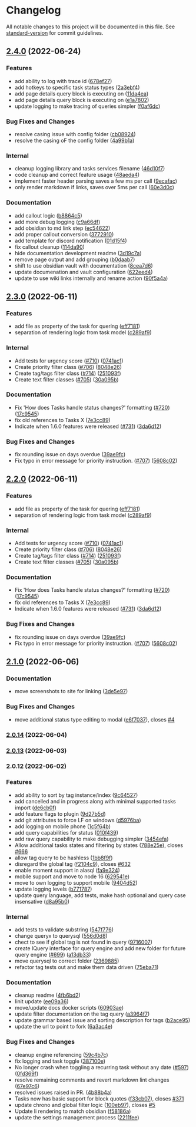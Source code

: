 # Changelog

All notable changes to this project will be documented in this file. See [standard-version](https://github.com/conventional-changelog/standard-version) for commit guidelines.

## [2.4.0](https://github.com/sytone/obsidian-tasks-x/compare/2.3.0...2.4.0) (2022-06-24)


### Features

* add ability to log with trace id ([678ef27](https://github.com/sytone/obsidian-tasks-x/commits/678ef2778378bf8f76d063054306da3bf20a6861))
* add hotkeys to specific task status types ([2a3ebf4](https://github.com/sytone/obsidian-tasks-x/commits/2a3ebf45c1941e74e4afb060996a4d7abe404a4c))
* add page details query block is executing on ([11da4ea](https://github.com/sytone/obsidian-tasks-x/commits/11da4eaf6a675b0f642099a2d76628da41e17d4c))
* add page details query block is executing on ([e1a7802](https://github.com/sytone/obsidian-tasks-x/commits/e1a7802145d5597556d35410bf790506cd75bcbb))
* update logging to make tracing of queries simpler ([f0af6dc](https://github.com/sytone/obsidian-tasks-x/commits/f0af6dcea38fb28b33663d33f0e706fe306d7251))


### Bug Fixes and Changes

* resolve casing issue with config folder ([cb08924](https://github.com/sytone/obsidian-tasks-x/commits/cb08924c4d935b7aa4b2e9112f581fed365ad349))
* resolve the casing oF the config folder ([4a99b1a](https://github.com/sytone/obsidian-tasks-x/commits/4a99b1aa344c1f014afa55f6746684ac701c0d93))


### Internal

* cleanup logging library and tasks services filename ([46d10f7](https://github.com/sytone/obsidian-tasks-x/commits/46d10f735525f1d700ffb660fcfedb61d9c55872))
* code cleanup and correct feature usage ([48aeda4](https://github.com/sytone/obsidian-tasks-x/commits/48aeda41369333f7fcc2dad4b76b864d72657a7a))
* implement faster header parsing saves a few ms per call ([9ecafac](https://github.com/sytone/obsidian-tasks-x/commits/9ecafac76c49ee318e5c1f1b0a0af80714798f98))
* only render markdown if links, saves over 5ms per call ([60e3d0c](https://github.com/sytone/obsidian-tasks-x/commits/60e3d0c20388d08c94ebecee7ef209b535f1f436))


### Documentation

* add callout logic ([b8864c5](https://github.com/sytone/obsidian-tasks-x/commits/b8864c50c68e9ccd3064fd429f5488b03df19e50))
* add more debug logging ([c9a66df](https://github.com/sytone/obsidian-tasks-x/commits/c9a66df23ec7282ec44cb5ca45b10dff2f12bfdf))
* add obsidian to md link step ([ec54622](https://github.com/sytone/obsidian-tasks-x/commits/ec54622f0dbb8fbcdb7941674c9ffcc9b8f65582))
* add proper callout conversion ([3772910](https://github.com/sytone/obsidian-tasks-x/commits/37729101a2c59cdbaa652476f099c8bb7b764323))
* add template for discord notification ([01d15f4](https://github.com/sytone/obsidian-tasks-x/commits/01d15f40cfe617adff123db0a35b8d921756484f))
* fix callout cleanup ([114da90](https://github.com/sytone/obsidian-tasks-x/commits/114da903800cf3e255f8ee54bdbf9743c6a3266b))
* hide documentation development readme ([3d19c7a](https://github.com/sytone/obsidian-tasks-x/commits/3d19c7affc8a76d0e6e25305b342d86065eefb91))
* remove page output and add grouping ([b0daab7](https://github.com/sytone/obsidian-tasks-x/commits/b0daab7f6482b0f49d9361e9c5f35806fa0144e4))
* shift to use obsidian vault with documentation ([8cea7d6](https://github.com/sytone/obsidian-tasks-x/commits/8cea7d61dc24f1c7339ee99f5f3a96506ed6ec69))
* update documenation and vault configuration ([622eed4](https://github.com/sytone/obsidian-tasks-x/commits/622eed43066b5f42b8a98645a71f9985ce02684e))
* update to use wiki links internally and rename action ([90f5a4a](https://github.com/sytone/obsidian-tasks-x/commits/90f5a4a53718c5c4d3255d489d9c061b328a8291))

## [2.3.0](https://github.com/sytone/obsidian-tasks-x/compare/2.1.0...2.3.0) (2022-06-11)


### Features

* add file as property of the task for quering ([eff7181](https://github.com/sytone/obsidian-tasks-x/commits/eff718153a118137651e001207ff1cb3b63de75c))
* separation of rendering logic from task model ([c289af9](https://github.com/sytone/obsidian-tasks-x/commits/c289af94b329633dba8cd8cde03b68704a39a2ed))


### Internal

* Add tests for urgency score ([#710](https://github.com/sytone/obsidian-tasks-x/issues/710)) ([0741ac1](https://github.com/sytone/obsidian-tasks-x/commits/0741ac11cbfbb13cbf28a6e5ecdc1f5d10bbbd04))
* Create priority filter class ([#706](https://github.com/sytone/obsidian-tasks-x/issues/706)) ([8048e26](https://github.com/sytone/obsidian-tasks-x/commits/8048e262685bdfae12abb6127d9531828fb2af67))
* Create tag/tags filter class ([#714](https://github.com/sytone/obsidian-tasks-x/issues/714)) ([251093f](https://github.com/sytone/obsidian-tasks-x/commits/251093f225a469cf9b976e3c6aa535d1729a0d64))
* Create text filter classes ([#705](https://github.com/sytone/obsidian-tasks-x/issues/705)) ([30a095b](https://github.com/sytone/obsidian-tasks-x/commits/30a095bf30331da12706f89187d4450f95e7db35))


### Documentation

* Fix 'How does Tasks handle status changes?' formatting ([#720](https://github.com/sytone/obsidian-tasks-x/issues/720)) ([17c9545](https://github.com/sytone/obsidian-tasks-x/commits/17c95451c01c43158e08fdc869d991af93113542))
* fix old references to Tasks X ([7e3cc89](https://github.com/sytone/obsidian-tasks-x/commits/7e3cc898d8b04a75ac948dd8b8a5c05d937d6fde))
* Indicate when 1.6.0 features were released ([#731](https://github.com/sytone/obsidian-tasks-x/issues/731)) ([3da6d12](https://github.com/sytone/obsidian-tasks-x/commits/3da6d1256510a8137afd38d7660ecd69d7239c0a))


### Bug Fixes and Changes

* fix rounding issue on days overdue ([39ae9fc](https://github.com/sytone/obsidian-tasks-x/commits/39ae9fc427cd9b5b0b40d32b43a45e92bd2065d0))
* Fix typo in error message for priority instruction. ([#707](https://github.com/sytone/obsidian-tasks-x/issues/707)) ([5608c02](https://github.com/sytone/obsidian-tasks-x/commits/5608c020e3af5f881e463785b67ceab8f616f67d))

## [2.2.0](https://github.com/sytone/obsidian-tasks-x/compare/2.1.0...2.2.0) (2022-06-11)


### Features

* add file as property of the task for quering ([eff7181](https://github.com/sytone/obsidian-tasks-x/commits/eff718153a118137651e001207ff1cb3b63de75c))
* separation of rendering logic from task model ([c289af9](https://github.com/sytone/obsidian-tasks-x/commits/c289af94b329633dba8cd8cde03b68704a39a2ed))


### Internal

* Add tests for urgency score ([#710](https://github.com/sytone/obsidian-tasks-x/issues/710)) ([0741ac1](https://github.com/sytone/obsidian-tasks-x/commits/0741ac11cbfbb13cbf28a6e5ecdc1f5d10bbbd04))
* Create priority filter class ([#706](https://github.com/sytone/obsidian-tasks-x/issues/706)) ([8048e26](https://github.com/sytone/obsidian-tasks-x/commits/8048e262685bdfae12abb6127d9531828fb2af67))
* Create tag/tags filter class ([#714](https://github.com/sytone/obsidian-tasks-x/issues/714)) ([251093f](https://github.com/sytone/obsidian-tasks-x/commits/251093f225a469cf9b976e3c6aa535d1729a0d64))
* Create text filter classes ([#705](https://github.com/sytone/obsidian-tasks-x/issues/705)) ([30a095b](https://github.com/sytone/obsidian-tasks-x/commits/30a095bf30331da12706f89187d4450f95e7db35))


### Documentation

* Fix 'How does Tasks handle status changes?' formatting ([#720](https://github.com/sytone/obsidian-tasks-x/issues/720)) ([17c9545](https://github.com/sytone/obsidian-tasks-x/commits/17c95451c01c43158e08fdc869d991af93113542))
* fix old references to Tasks X ([7e3cc89](https://github.com/sytone/obsidian-tasks-x/commits/7e3cc898d8b04a75ac948dd8b8a5c05d937d6fde))
* Indicate when 1.6.0 features were released ([#731](https://github.com/sytone/obsidian-tasks-x/issues/731)) ([3da6d12](https://github.com/sytone/obsidian-tasks-x/commits/3da6d1256510a8137afd38d7660ecd69d7239c0a))


### Bug Fixes and Changes

* fix rounding issue on days overdue ([39ae9fc](https://github.com/sytone/obsidian-tasks-x/commits/39ae9fc427cd9b5b0b40d32b43a45e92bd2065d0))
* Fix typo in error message for priority instruction. ([#707](https://github.com/sytone/obsidian-tasks-x/issues/707)) ([5608c02](https://github.com/sytone/obsidian-tasks-x/commits/5608c020e3af5f881e463785b67ceab8f616f67d))

## [2.1.0](https://github.com/sytone/obsidian-tasks-x/compare/2.0.14...2.1.0) (2022-06-06)


### Documentation

* move screenshots to site for linking ([3de5e97](https://github.com/sytone/obsidian-tasks-x/commits/3de5e9743f94409a58964f211133a303d60d1fcc))


### Bug Fixes and Changes

* move additional status type editing to modal ([e6f7037](https://github.com/sytone/obsidian-tasks-x/commits/e6f7037e2f15f4872b9caa1e2314dc0ee002cebf)), closes [#4](https://github.com/sytone/obsidian-tasks-x/issues/4)

### [2.0.14](https://github.com/sytone/obsidian-tasks-x/compare/v2.0.13...v2.0.14) (2022-06-04)

### [2.0.13](https://github.com/sytone/obsidian-tasks-x/compare/v2.0.12...v2.0.13) (2022-06-03)

### 2.0.12 (2022-06-02)


### Features

* add ability to sort by tag instance/index ([9c64527](https://github.com/sytone/obsidian-tasks-x/commits/9c645272b3f00f834b45cfade32eff1399dac893))
* add cancelled and in progress along with minimal supported tasks import ([de6cb0f](https://github.com/sytone/obsidian-tasks-x/commits/de6cb0fbb984a608c1c8ee5d989f4b2629b0b2a2))
* add feature flags to plugin ([9d27b5d](https://github.com/sytone/obsidian-tasks-x/commits/9d27b5d877c700c8b9b6b7642e699f2c6a5f06e8))
* add git attributes to force LF on windows ([d5976ba](https://github.com/sytone/obsidian-tasks-x/commits/d5976badea78c36964db5635dbba81752dd64221))
* add logging on mobile phone ([1c5f64b](https://github.com/sytone/obsidian-tasks-x/commits/1c5f64b40a21936c37e5221300586023a3fc7161))
* add query capabilities for status ([010f439](https://github.com/sytone/obsidian-tasks-x/commits/010f4394590d44b87070de3212b3383431198244))
* add raw query capability to make debugging simpler ([3454efa](https://github.com/sytone/obsidian-tasks-x/commits/3454efa3f43d3aa42dd60d15ae017b71819a37b6))
* Allow additional tasks states and filtering by states ([788e25e](https://github.com/sytone/obsidian-tasks-x/commits/788e25e93117805a6967ca6c864163b1e88be968)), closes [#666](https://github.com/sytone/obsidian-tasks-x/issues/666)
* allow tag query to be hashless ([1bb8f9f](https://github.com/sytone/obsidian-tasks-x/commits/1bb8f9fe27ec67812b3e4cc3e2f6c1d7f5f9b293))
* disregard the global tag ([f2104c9](https://github.com/sytone/obsidian-tasks-x/commits/f2104c98faed4cfa9a559a303a7d21efb085e0e2)), closes [#632](https://github.com/sytone/obsidian-tasks-x/issues/632)
* enable moment support in alasql ([fa9e324](https://github.com/sytone/obsidian-tasks-x/commits/fa9e32441458f1663776d6c8c62c1d6c84ac467a))
* mobile support and move to node 16 ([629541e](https://github.com/sytone/obsidian-tasks-x/commits/629541e4403196a07bca1322367cc7b4092acbf8))
* move to own logging to support mobile ([9404d52](https://github.com/sytone/obsidian-tasks-x/commits/9404d5297207294647704835139e08e0d3a5a3c6))
* update logging levels ([b771787](https://github.com/sytone/obsidian-tasks-x/commits/b771787cc355359c3abb8625f908dac3db68e5ce))
* update query language, add tests, make hash optional and query case insensative ([d8a95b0](https://github.com/sytone/obsidian-tasks-x/commits/d8a95b0b7c45fb44d1bb9bb0b98816abd91a7e1a))


### Internal

* add tests to validate substring ([547f776](https://github.com/sytone/obsidian-tasks-x/commits/547f7765de41ff29bb069f3d0e2f361f524186d5))
* change queryx to querysql ([556d0d8](https://github.com/sytone/obsidian-tasks-x/commits/556d0d8792697998cbf03e7bdcdba052d5e505ee))
* chect to see if global tag is not found in query ([9716007](https://github.com/sytone/obsidian-tasks-x/commits/971600712779fdbeab2071fced17ea24de66c56a))
* create IQuery interface for query engine and add new folder for future query engine ([#699](https://github.com/sytone/obsidian-tasks-x/issues/699)) ([a13db33](https://github.com/sytone/obsidian-tasks-x/commits/a13db33a3969a6e2e404b6314b96dd35ac9d4feb))
* move querysql to correct folder ([2369885](https://github.com/sytone/obsidian-tasks-x/commits/2369885b11b9d027bd5254c89e1fb6f45352400b))
* refactor tag tests out and make them data driven ([75eba71](https://github.com/sytone/obsidian-tasks-x/commits/75eba71a4c01a941b07cc79198f7090613a5664e))


### Documentation

* cleanup readme ([4fb6bd2](https://github.com/sytone/obsidian-tasks-x/commits/4fb6bd2c8072f6bc11d876556ad853e819bff386))
* linit update ([ee09a36](https://github.com/sytone/obsidian-tasks-x/commits/ee09a368e64777f90761aacd86d0a0321cc4d464))
* move/update docs docker scripts ([60903ae](https://github.com/sytone/obsidian-tasks-x/commits/60903aed3370e4b8434af6194642ca0933205771))
* update filter documentation on the tag query ([a3964f7](https://github.com/sytone/obsidian-tasks-x/commits/a3964f78846c4325adc99be3efc6c893933b47a3))
* update grammar based issue and sorting description for tags ([b2ace95](https://github.com/sytone/obsidian-tasks-x/commits/b2ace95dec86d5de8c1c0e440e3dd7b5eb314ace))
* update the url to point to fork ([6a3ac4e](https://github.com/sytone/obsidian-tasks-x/commits/6a3ac4eed04dec02a735026bff3723e6fa1ef81a))


### Bug Fixes and Changes

* cleanup engine referencing ([59c4b7c](https://github.com/sytone/obsidian-tasks-x/commits/59c4b7cda14d816e45ad73e69606074f65396058))
* fix logging and task toggle ([387100e](https://github.com/sytone/obsidian-tasks-x/commits/387100e6a4274ff0aba0a564afb7a8e07e94c054))
* No longer crash when toggling a recurring task without any date ([#597](https://github.com/sytone/obsidian-tasks-x/issues/597)) ([0fd369f](https://github.com/sytone/obsidian-tasks-x/commits/0fd369f0c74eb2835753c40c6b73b09a08d95a3b))
* resolve remaining comments and revert markdown lint changes ([67e97c6](https://github.com/sytone/obsidian-tasks-x/commits/67e97c6df51cb0df15bc0e4091ed3eb7643cffb9))
* resolved issues raised in PR. ([4b88b4a](https://github.com/sytone/obsidian-tasks-x/commits/4b88b4a605fafdca9fd4a9b478d3f88deb8ed28b))
* Tasks now has basic support for block quotes ([f33cb07](https://github.com/sytone/obsidian-tasks-x/commits/f33cb0700b09d9c71da5de8de781c1f82512ece1)), closes [#371](https://github.com/sytone/obsidian-tasks-x/issues/371)
* update chrono and global filter logic ([100eb97](https://github.com/sytone/obsidian-tasks-x/commits/100eb97d4f9fe0b2c7393362c60b45ece593dc98)), closes [#5](https://github.com/sytone/obsidian-tasks-x/issues/5)
* Update li rendering to match obsidian ([f58186a](https://github.com/sytone/obsidian-tasks-x/commits/f58186ac912ed24281e2eee208ae21390cf57675))
* update the settings management process ([2211fee](https://github.com/sytone/obsidian-tasks-x/commits/2211feecae4236da290a81c3b14d061984a86801))

